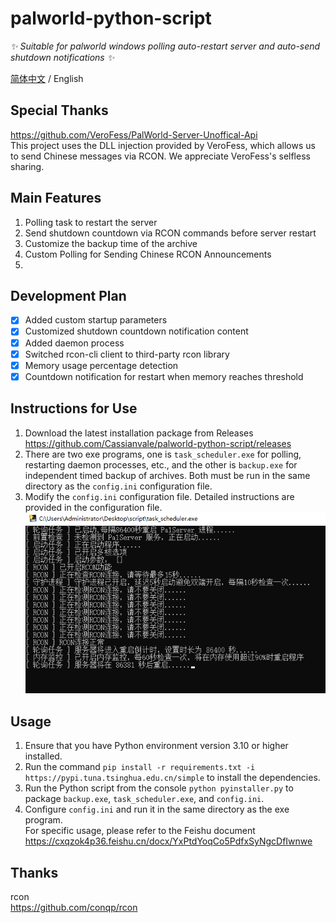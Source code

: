 # palworld-python-script

_✨ Suitable for palworld windows polling auto-restart server and auto-send shutdown notifications ✨_

[简体中文](./README.md) / English  

## Special Thanks  
https://github.com/VeroFess/PalWorld-Server-Unoffical-Api  
This project uses the DLL injection provided by VeroFess, which allows us to send Chinese messages via RCON. We appreciate VeroFess's selfless sharing.  

## Main Features  

1. Polling task to restart the server  
2. Send shutdown countdown via RCON commands before server restart  
3. Customize the backup time of the archive  
4. Custom Polling for Sending Chinese RCON Announcements  
5. 
## Development Plan  

- [x] Added custom startup parameters  
- [x] Customized shutdown countdown notification content  
- [x] Added daemon process  
- [x] Switched rcon-cli client to third-party rcon library  
- [x] Memory usage percentage detection  
- [x] Countdown notification for restart when memory reaches threshold  

## Instructions for Use  
 
1. Download the latest installation package from Releases  
https://github.com/Cassianvale/palworld-python-script/releases  
2. There are two exe programs, one is `task_scheduler.exe` for polling, restarting daemon processes, etc., and the other is `backup.exe` for independent timed backup of archives. Both must be run in the same directory as the `config.ini` configuration file.  
3. Modify the `config.ini` configuration file. Detailed instructions are provided in the configuration file.  
![img.png](data/img.png)

## Usage  

1. Ensure that you have Python environment version 3.10 or higher installed.  
2. Run the command `pip install -r requirements.txt -i https://pypi.tuna.tsinghua.edu.cn/simple` to install the dependencies.  
3. Run the Python script from the console `python pyinstaller.py` to package `backup.exe`, `task_scheduler.exe`, and `config.ini`.
4. Configure `config.ini` and run it in the same directory as the exe program.  
For specific usage, please refer to the Feishu document  
https://cxqzok4p36.feishu.cn/docx/YxPtdYoqCo5PdfxSyNgcDfIwnwe  

## Thanks  
rcon  
https://github.com/conqp/rcon  